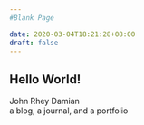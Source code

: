 ```yaml
---
#Blank Page

date: 2020-03-04T18:21:28+08:00
draft: false
---
```


Hello World!
------------
John Rhey Damian  
a blog, a journal, and a portfolio